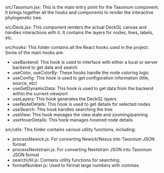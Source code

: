 src/Taxonium.jsx: This is the main entry point for the Taxonium component. It brings together all the hooks and components to render the interactive phylogenetic tree.

src/Deck.jsx: This component renders the actual DeckGL canvas and handles interactions with it. It contains the layers for nodes, lines, labels, etc.

src/hooks: This folder contains all the React hooks used in the project. Some of the main hooks are:

- useBackend: This hook is used to interface with either a local or server backend to get data and search
- useColor, useColorBy: These hooks handle the node coloring logic
- useConfig: This hook is used to get configuration information (title, source, etc)
- useGetDynamicData: This hook is used to get data from the backend within the current viewport
- useLayers: This hook generates the DeckGL layers
- useNodeDetails: This hook is used to get details for selected nodes
- useSearch: This hook handles searching the tree
- useView: This hook manages the view state and zooming/panning
- useHoverDetails: This hook manages hovered node details

src/utils: This folder contains various utility functions, including:

- processNewick.js: For converting Newick/Nexus into Taxonium JSON format
- processNextstrain.js: For converting Nextstrain JSON into Taxonium JSON format
- searchUtil.js: Contains utility functions for searching
- formatNumber.js: Used to format large numbers with commas
